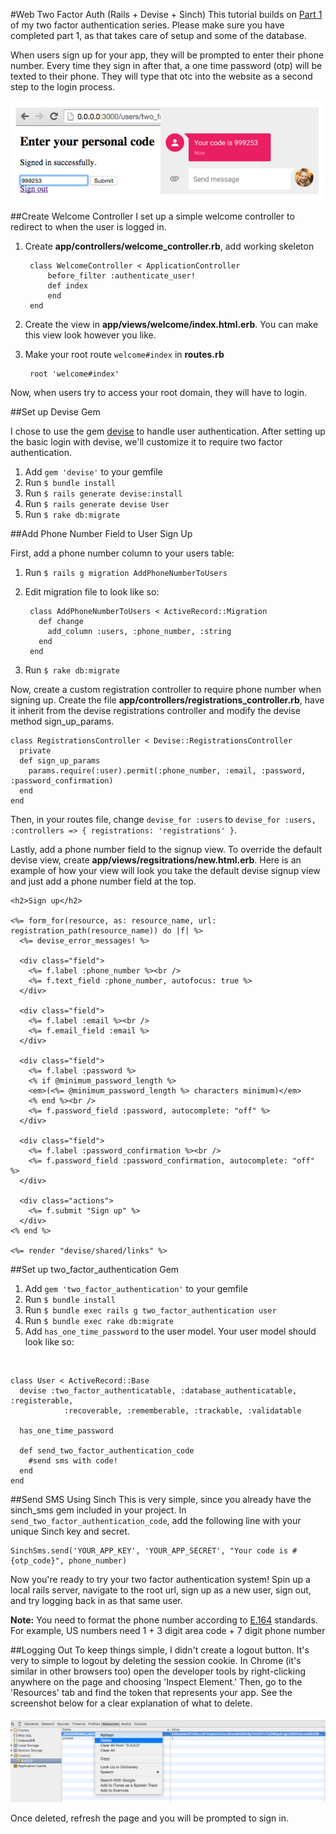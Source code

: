 #Web Two Factor Auth (Rails + Devise + Sinch)
This tutorial builds on [Part 1](NEEDLINK) of my two factor authentication series. Please make sure you have completed part 1, as that takes care of setup and some of the database.

When users sign up for your app, they will be prompted to enter their phone number. Every time they sign in after that, a one time password (otp) will be texted to their phone. They will type that otc into the website as a second step to the login process.

![app flow](images/web-app.png)

##Create Welcome Controller
I set up a simple welcome controller to redirect to when the user is logged in. 

1. Create **app/controllers/welcome_controller.rb**, add working skeleton         
        
        class WelcomeController < ApplicationController    
            before_filter :authenticate_user!    
            def index    
            end    
        end 
                 
2. Create the view in **app/views/welcome/index.html.erb**. You can make this view look however you like.
3. Make your root route `welcome#index` in **routes.rb**

        root 'welcome#index'
    
Now, when users try to access your root domain, they will have to login.

##Set up Devise Gem

I chose to use the gem [devise](https://github.com/plataformatec/devise) to handle user authentication. After setting up the basic login with devise, we'll customize it to require two factor authentication. 

1. Add `gem 'devise'` to your gemfile
2. Run `$ bundle install`
3. Run `$ rails generate devise:install`
4. Run `$ rails generate devise User`
5. Run `$ rake db:migrate`

##Add Phone Number Field to User Sign Up

First, add a phone number column to your users table:

1. Run `$ rails g migration AddPhoneNumberToUsers`
2. Edit migration file to look like so:  
   
        class AddPhoneNumberToUsers < ActiveRecord::Migration
          def change
      	    add_column :users, :phone_number, :string
          end
        end
        
3. Run `$ rake db:migrate`

Now, create a custom registration controller to require phone number when signing up. Create the file **app/controllers/registrations_controller.rb**, have it inherit from the devise registrations controller and modify the devise method sign_up_params.

    class RegistrationsController < Devise::RegistrationsController
      private
      def sign_up_params
        params.require(:user).permit(:phone_number, :email, :password, :password_confirmation)
      end
    end 

Then, in your routes file, change `devise_for :users` to `devise_for :users, :controllers => { registrations: 'registrations' }`. 

Lastly, add a phone number field to the signup view. To override the default devise view, create **app/views/regsitrations/new.html.erb**. Here is an example of how your view will look you take the default devise signup view and just add a phone number field at the top.

    <h2>Sign up</h2>

    <%= form_for(resource, as: resource_name, url: registration_path(resource_name)) do |f| %>
      <%= devise_error_messages! %>
    
      <div class="field">
        <%= f.label :phone_number %><br />
        <%= f.text_field :phone_number, autofocus: true %>
      </div>
    
      <div class="field">
        <%= f.label :email %><br />
        <%= f.email_field :email %>
      </div>
    
      <div class="field">
        <%= f.label :password %>
        <% if @minimum_password_length %>
        <em>(<%= @minimum_password_length %> characters minimum)</em>
        <% end %><br />
        <%= f.password_field :password, autocomplete: "off" %>
      </div>
    
      <div class="field">
        <%= f.label :password_confirmation %><br />
        <%= f.password_field :password_confirmation, autocomplete: "off" %>
      </div>
    
      <div class="actions">
        <%= f.submit "Sign up" %>
      </div>
    <% end %>
    
    <%= render "devise/shared/links" %>

##Set up two_factor_authentication Gem

1. Add `gem 'two_factor_authentication'` to your gemfile
2. Run `$ bundle install`
3. Run `$ bundle exec rails g two_factor_authentication user`
4. Run `$ bundle exec rake db:migrate`
5. Add `has_one_time_password` to the user model. Your user model should look like so:    

<br>
   
    class User < ActiveRecord::Base
      devise :two_factor_authenticatable, :database_authenticatable, :registerable,
                :recoverable, :rememberable, :trackable, :validatable
                
      has_one_time_password
      
      def send_two_factor_authentication_code
        #send sms with code!
      end
    end
    


##Send SMS Using Sinch
This is very simple, since you already have the sinch_sms gem included in your project. In `send_two_factor_authentication_code`, add the following line with your unique Sinch key and secret.

    SinchSms.send('YOUR_APP_KEY', 'YOUR_APP_SECRET', "Your code is #{otp_code}", phone_number)
    
Now you're ready to try your two factor authentication system! Spin up a local rails server, navigate to the root url, sign up as a new user, sign out, and try logging back in as that same user.

**Note:** You need to format the phone number according to [E.164](http://en.wikipedia.org/wiki/E.164) standards. For example, US numbers need 1 + 3 digit area code + 7 digit phone number

##Logging Out
To keep things simple, I didn't create a logout button. It's very to simple to logout by deleting the session cookie. In Chrome (it's similar in other browsers too) open the developer tools by right-clicking anywhere on the page and choosing 'Inspect Element.' Then, go to the 'Resources' tab and find the token that represents your app. See the screenshot below for a clear explanation of what to delete.

![](images/logout_delete_token.png)

Once deleted, refresh the page and you will be prompted to sign in.



